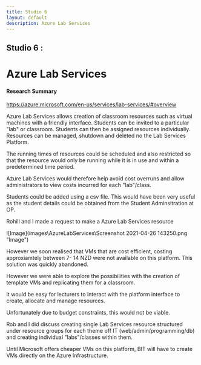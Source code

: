 ```yaml
---
title: Studio 6 
layout: default
description: Azure Lab Services
---
```


## Studio 6 : 
# Azure Lab Services

#### Research Summary

https://azure.microsoft.com/en-us/services/lab-services/#overview

Azure Lab Services allows creation of classroom resources such as virtual machines with a friendly interface.
Students can be invited to a particular "lab" or classroom. 
Students can then be assigned resources individually.
Resources can be managed, shutdown and deleted no the Lab Services Platform.

The running times of resources could be scheduled and also restricted so that the resource would only be running while it is in use and within a predetermined time period.

Azure Lab Services would therefore help avoid cost overruns and allow administrators to view costs incurred for each "lab"/class.

Students could be added using a csv file.
This would have been very useful as the student details could be obtained from the Student Adminsitration at OP.

Rohill and I made a request to make a Azure Lab Services resource

![Image](images\AzureLabServices\Screenshot 2021-04-26 143250.png "Image")

However we soon realised that VMs that are cost efficient, costing approxiamtely between 7- 14 NZD were not available on this platform.
This solution was quickly abandoned.

However we were able to explore the possibilities with the creation of template VMs and replicating them for a classroom.

It would be easy for lecturers to interact with the platform interface to create, allocate and manage resources.

Unfortunately due to budget constraints, this would not be viable.

Rob and I did discuss creating single Lab Services resource structured under resource groups for each theme off IT (web/admin/programming/db) and creating individual "labs"/classes within them.

Until Microsoft offers cheaper VMs on this platform, BIT will have to create VMs directly on the Azure Infrastructure.